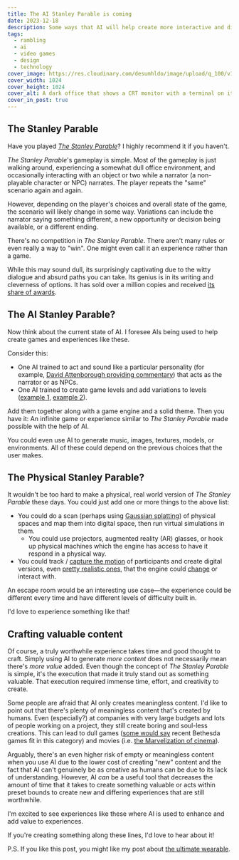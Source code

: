```yaml
---
title: The AI Stanley Parable is coming
date: 2023-12-18
description: Some ways that AI will help create more interactive and differentiated experiences.
tags:
  - rambling
  - ai
  - video games
  - design
  - technology
cover_image: https://res.cloudinary.com/desumhldo/image/upload/q_100/v1702850590/ai-stanley_wliaiy.webp
cover_width: 1024
cover_height: 1024
cover_alt: A dark office that shows a CRT monitor with a terminal on it. The image has the text "The AI Stanley Parable" on it.
cover_in_post: true
---
```


## The Stanley Parable

Have you played [_The Stanley Parable_](https://www.stanleyparable.com/)? I highly recommend it if you haven't.

_The Stanley Parable_'s gameplay is simple. Most of the gameplay is just walking around, experiencing a somewhat dull office environment, and occasionally interacting with an object or two while a narrator (a non-playable character or NPC) narrates. The player repeats the "same" scenario again and again.

However, depending on the player's choices and overall state of the game, the scenario will likely change in some way. Variations can include the narrator saying something different, a new opportunity or decision being available, or a different ending.

<span class="excerpt_marker"></span>

There's no competition in _The Stanley Parable_. There aren't many rules or even really a way to "win". One might even call it an experience rather than a game.

While this may sound dull, its surprisingly captivating due to the witty dialogue and absurd paths you can take. Its genius is in its writing and cleverness of options. It has sold over a million copies and received [its share of awards](https://www.imdb.com/title/tt3252636/awards/).

## The AI Stanley Parable?

Now think about the current state of AI. I foresee AIs being used to help create games and experiences like these.

Consider this:

- One AI trained to act and sound like a particular personality (for example, [David Attenborough providing commentary](https://twitter.com/charliebholtz/status/1724815159590293764)) that acts as the narrator or as NPCs.
- One AI trained to create game levels and add variations to levels ([example 1](https://www.newscientist.com/article/2390019-ai-generates-video-game-levels-and-characters-from-text-prompts/), [example 2](https://futurism.com/artificial-intelligence-video-games)).

Add them together along with a game engine and a solid theme. Then you have it: An infinite game or experience similar to _The Stanley Parable_ made possible with the help of AI.

You could even use AI to generate music, images, textures, models, or environments. All of these could depend on the previous choices that the user makes.

## The Physical Stanley Parable?

It wouldn't be too hard to make a physical, real world version of _The Stanley Parable_ these days. You could just add one or more things to the above list:

- You could do a scan (perhaps using [Gaussian splatting](https://lumalabs.ai/interactive-scenes)) of physical spaces and map them into digital space, then run virtual simulations in them.
  - You could use projectors, augmented reality (AR) glasses, or hook up physical machines which the engine has access to have it respond in a physical way.
- You could track / [capture the motion](https://www.deepmotion.com/animate-3d) of participants and create digital versions, even [pretty realistic ones](https://twitter.com/alexcarliera/status/1732676396634325498), that the engine could [change](https://twitter.com/mattdesl/status/1724758923838636255) or interact with.

An escape room would be an interesting use case—the experience could be different every time and have different levels of difficulty built in.

I'd love to experience something like that!

## Crafting valuable content

Of course, a truly worthwhile experience takes time and good thought to craft. Simply using AI to generate _more content_ does not necessarily mean there's _more value_ added. Even though the concept of _The Stanley Parable_ is simple, it's the execution that made it truly stand out as something valuable. That execution required immense time, effort, and creativity to create.

Some people are afraid that AI only creates meaningless content. I'd like to point out that there's plenty of meaningless content that's created by humans. Even (especially?) at companies with very large budgets and lots of people working on a project, they still create boring and soul-less creations. This can lead to dull games ([some would say](https://www.youtube.com/watch?v=hS2emKDlGmE) recent Bethesda games fit in this category) and movies (i.e. [the Marvelization of cinema](https://www.youtube.com/watch?v=5tmxfVWDgMM)).

Arguably, there's an even higher risk of empty or meaningless content when you use AI due to the lower cost of creating "new" content and the fact that AI can't genuinely be as creative as humans can be due to its lack of understanding. However, AI _can_ be a useful tool that decreases the amount of time that it takes to create something valuable or acts within preset bounds to create new and differing experiences that are still worthwhile.

I'm excited to see experiences like these where AI is used to enhance and add value to experiences.

If you're creating something along these lines, I'd love to hear about it!

P.S. If you like this post, you might like my post about [the ultimate wearable](/blog/the-ultimate-wearable).
